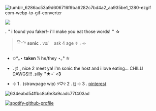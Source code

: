 
![tumblr_6286ac53a9d606716f9ba6282c7bd4a2_aa935be1_1280-ezgif com-webp-to-gif-converter](https://github.com/user-attachments/assets/401f760d-dde0-4083-8ac7-b7517e521ece)


![](https://komarev.com/ghpvc/?username=your-github-username)

 . '' i found you faker!- i'll make you eat those words! ''
☆ 
>  ྀི︶†  **sonic** . *val* 　ask 4 age ♱ ˖ ⊹ 
- ✩°｡⋆ __taken__ 𐙚 he/they ⋆｡° ✮
-  ࣪˖ ִֶָ𐀔 , nice 2 meet ya! i'm sonic the host and i love eating... CHILLI DAWGS!!! .silly ''★⋆˙ <𝟑

-  ⊹  1 . (strawpage wip) ୨♡୧ 2 . [tt](https://www.tiktok.com/@phighterlxvr) ⊹ 3 . [pinterest](https://za.pinterest.com/scythevalk/)

![634eabd54ffbc8c6e3a9cadc77f403ad](https://github.com/user-attachments/assets/2e853d6f-8897-45cc-8c61-bfec9fe8828c)


[![spotify-github-profile](https://spotify-github-profile.kittinanx.com/api/view?uid=31lox46ruvbmdjuyjidxvyr3smwq&cover_image=true&theme=default&show_offline=false&background_color=121212&interchange=false)](https://github.com/kittinan/spotify-github-profile)
<!--
**lxversvalk/lxversvalk** is a ✨ _special_ ✨ repository because its `README.md` (this file) appears on your GitHub profile.

Here are some ideas to get you started:

- 🔭 I’m currently working on ...
- 🌱 I’m currently learning ...
- 👯 I’m looking to collaborate on ...
- 🤔 I’m looking for help with ...
- 💬 Ask me about ...
- 📫 How to reach me: ...
- 😄 Pronouns: ...
- ⚡ Fun fact: ...
-->
